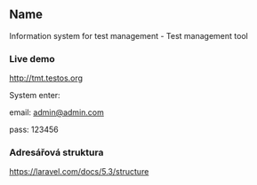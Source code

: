 ## Name
Information system for test management - Test management tool

### Live demo
http://tmt.testos.org

System enter:

email: admin@admin.com

pass: 123456

### Adresářová struktura
https://laravel.com/docs/5.3/structure
